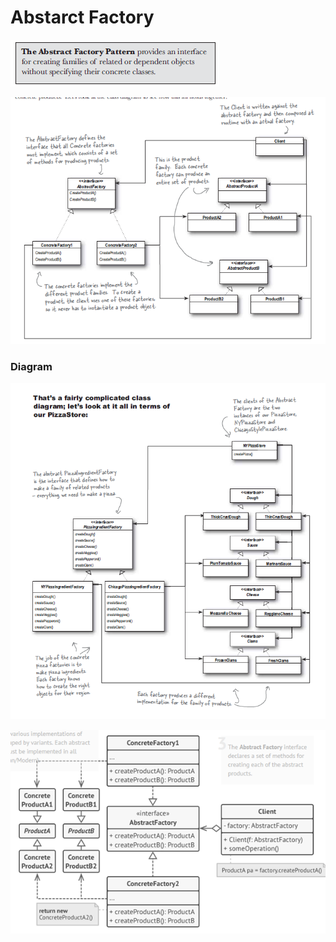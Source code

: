 # Abstarct Factory

![Abstarct%20Factory%20f3feec37b46f4c2d95f47faabe9b9398/Untitled.png](Abstarct%20Factory%20f3feec37b46f4c2d95f47faabe9b9398/Untitled.png)

![Abstarct%20Factory%20f3feec37b46f4c2d95f47faabe9b9398/Untitled%201.png](Abstarct%20Factory%20f3feec37b46f4c2d95f47faabe9b9398/Untitled%201.png)

### Diagram

![Abstarct%20Factory%20f3feec37b46f4c2d95f47faabe9b9398/Untitled%202.png](Abstarct%20Factory%20f3feec37b46f4c2d95f47faabe9b9398/Untitled%202.png)

![Abstarct%20Factory%20f3feec37b46f4c2d95f47faabe9b9398/Untitled%203.png](Abstarct%20Factory%20f3feec37b46f4c2d95f47faabe9b9398/Untitled%203.png)